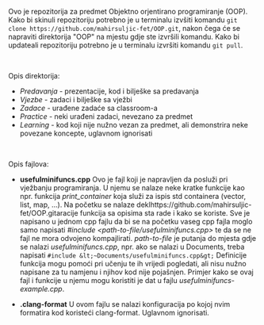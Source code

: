 Ovo je repozitorija za predmet Objektno orjentirano programiranje (OOP).
Kako bi skinuli repozitoriju potrebno je u terminalu izvšiti komandu `git clone https://github.com/mahirsuljic-fet/OOP.git`,
nakon čega će se napraviti direktorija "OOP" na mjestu gdje ste izvršili komandu. Kako bi updateali repozitoriju potrebno je u terminalu izvršiti komandu `git pull`.

<br>

Opis direktorija:
- _Predavanja_ - prezentacije, kod i bilješke sa predavanja  
- _Vjezbe_		 - zadaci i bilješke sa vježbi  
- _Zadace_   	 - urađene zadaće sa classroom-a  
- _Practice_   - neki urađeni zadaci, nevezano za predmet  
- _Learning_   - kod koji nije nužno vezan za predmet, ali demonstrira neke povezane koncepte, uglavnom ignorisati

<br>

Opis fajlova:  
- **usefulminifuncs.cpp**
	Ovo je fajl koji je napravljen da posluži pri vježbanju programiranja.
	U njemu se nalaze neke kratke funkcije kao npr. funkcija _print_container_ koja služi za ispis std containera (vector, list, map, ...).
	Na početku se nalaze deklhttps://github.com/mahirsuljic-fet/OOP.gitaracije funkcija sa opisima sta rade i kako se koriste.
	Sve je napisano u jednom cpp fajlu da bi se na početku vaseg cpp fajla moglo samo napisati <i>#include &lt;path-to-file/usefulminifuncs.cpp&gt;</i> te da se ne fajl ne mora odvojeno kompajlirati.
	<i>path-to-file</i> je putanja do mjesta gdje se nalazi <i>usefulminifuncs.cpp</i>, npr. ako se nalazi u Documents, treba napisati `#include &lt;~Documents/usefulminifuncs.cpp&gt;`
	Definicije funkcija mogu pomoći pri učenju te ih vrijedi pogledati, ali nisu nužno napisane za tu namjenu i njihov kod nije pojašnjen.
	Primjer kako se ovaj fajl i funkcije u njemu mogu koristiti je dat u fajlu <i>usefulminifuncs-example.cpp</i>.

- **.clang-format**
	U ovom fajlu se nalazi konfiguracija po kojoj nvim formatira kod koristeći clang-format. Uglavnom ignorisati.
